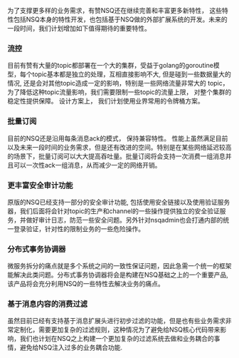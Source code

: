 为了支撑更多样的业务需求，有赞NSQ还在继续完善和丰富更多新特性， 这些特性包括NSQ本身的特性开发，也包括基于NSQ做的外部扩展系统的开发。未来的一段时间，我们计划增加如下值得期待的重要特性。

### 流控

目前有赞有大量的topic都部署在一个大的集群，受益于golang的goroutine模型，每个topic基本都是独立的处理，互相直接影响不大, 但是碰到一些数据量大的情况, 还是会对其他topic造成一定的影响，特别是一些网络流量非常大的 topic，为了降低这种topic流量影响，我们需要限制一些topic的流量上限， 对整个集群的稳定性提供保障。 设计方案上， 我们计划使用业界常用的令牌桶方案。

### 批量订阅

目前的NSQ还是沿用每条消息ack的模式， 保持兼容特性。 性能上虽然满足目前以及未来一段时间的业务需求，但是还有改进的空间。特别是在某些网络延迟较高的场景下，批量订阅可以大大提高吞吐量。批量订阅将会支持一次消费一组消息并且可以一次性ack一组消息，从而减少一定的网络开销。

### 更丰富安全审计功能

原版的NSQ已经支持一部分的安全审计功能, 包括使用安全链接以及使用验证服务器，我们后面将会针对topic的生产和channel的一些操作提供独立的安全验证服务，并做好审计日志，防范一些安全问题。另外针对nsqadmin也会打通内部的统一登录验证，针对性的限制业务的一些危险操作。

### 分布式事务协调器

微服务拆分的痛点就是多个系统之间的一致性保证问题，因此急需一个统一的框架能解决此类问题。分布式事务协调器将会是构建在NSQ基础之上的一个重要产品, 该产品将会充分利用NSQ的一些特性去解决业务的痛点。

### 基于消息内容的消费过滤

虽然目前已经有支持基于消息扩展头进行初步过滤的功能，但是也有些业务需求非常定制化，需要更加复杂的过滤规则，这种情况为了避免给NSQ核心代码带来影响，我们也计划在NSQ之上构建一个更加复杂的过滤系统去做和业务耦合的事情，避免给NSQ注入过多的业务耦合功能.